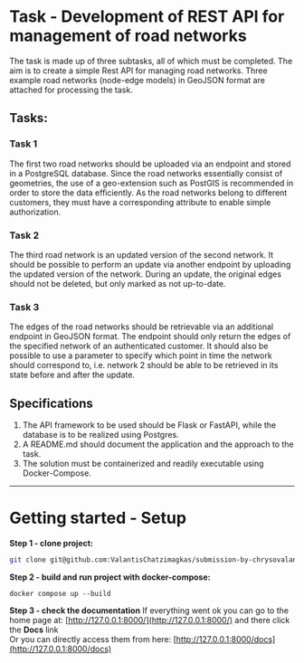 # Task - Development of REST API for management of road networks
The task is made up of three subtasks, all of which must be completed. The aim is to create a simple Rest API for managing road networks. Three example road networks (node-edge models) in GeoJSON format are attached for processing the task.


## Tasks:
### Task 1

The first two road networks should be uploaded via an endpoint and stored in a PostgreSQL database. Since the road networks essentially consist of geometries, the use of a geo-extension such as PostGIS is recommended in order to store the data efficiently. As the road networks belong to different customers, they must have a corresponding attribute to enable simple authorization.

### Task 2

The third road network is an updated version of the second network. It should be possible to perform an update via another endpoint by uploading the updated version of the network. During an update, the original edges should not be deleted, but only marked as not up-to-date.

### Task 3

The edges of the road networks should be retrievable via an additional endpoint in GeoJSON format. The endpoint should only return the edges of the specified network of an authenticated customer. It should also be possible to use a parameter to specify which point in time the network should correspond to, i.e. network 2 should be able to be retrieved in its state before and after the update.


## Specifications


1. The API framework to be used should be Flask or FastAPI, while the database is to be realized using Postgres.
2. A README.md should document the application and the approach to the task.
3. The solution must be containerized and readily executable using Docker-Compose.

---

# Getting started - Setup
**Step 1 - clone project:**
```bash
git clone git@github.com:ValantisChatzimagkas/submission-by-chrysovalantis-chatzimagkas.git
```

**Step 2 - build and run project with docker-compose:**
```
docker compose up --build
```

**Step 3 -  check the documentation**
If everything went ok you can go to the home page at: [http://127.0.0.1:8000/](http://127.0.0.1:8000/) and there click the **Docs** link<br>
Or you can directly access them from here: [http://127.0.0.1:8000/docs](http://127.0.0.1:8000/docs)






